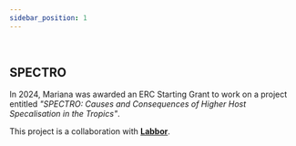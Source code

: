 ```yaml
---
sidebar_position: 1
---
```


<br/>

## SPECTRO

In 2024, Mariana was awarded an ERC Starting Grant to work on a project entitled *"SPECTRO: Causes and Consequences of Higher Host Specalisation in the Tropics"*. 

This project is a collaboration with **[Labbor](https://labbor.ib.unicamp.br)**.